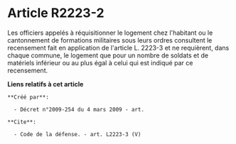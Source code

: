 # Article R2223-2

Les officiers appelés à réquisitionner le logement chez l'habitant ou le cantonnement de formations militaires sous leurs
ordres consultent le recensement fait en application de l'article L. 2223-3 et ne requièrent, dans chaque commune, le
logement que pour un nombre de soldats et de matériels inférieur ou au plus égal à celui qui est indiqué par ce recensement.

**Liens relatifs à cet article**

	**Créé par**:

	  - Décret n°2009-254 du 4 mars 2009 - art.

	**Cite**:

	  - Code de la défense. - art. L2223-3 (V)
